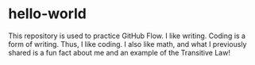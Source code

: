 # hello-world
This repository is used to practice GitHub Flow.
I like writing. Coding is a form of writing. Thus, I like coding. 
I also like math, and what I previously shared is a fun fact about me and an example of the Transitive Law!
